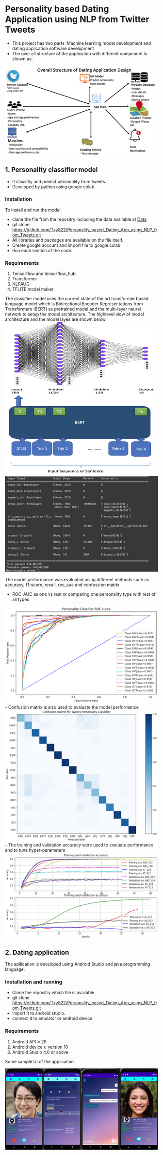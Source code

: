
# Personality based Dating Application using NLP from Twitter Tweets

- This project has two parts :Machine learning model development  and dating application software development
- The over all structure of the application with different component is shown as:

<img src="PersonalityClassifier/Images/Structural_design_dating_app.png" alt ="Overall structure of the app "/>

## 1. Personality classifier model 
 - It classifiy  and predict personality from tweets. 
 - Developed by python using google colab.

### Installation

 To install and run the model
- clone the file from the repositry including the data available at <a href="
Personality_based_Dating_App_using_NLP_from_Tweets/PersonalityClassifier/
">Data</a> 
- git clone https://github.com/Txy822/Personality_based_Dating_App_using_NLP_from_Tweets.git
- All libraries and packages are available on the file itself.
- Create google account and import file to google colab 
- Run each section of the code. 

### Requirements 
1. Tensorflow and tensorflow_hub
2. Transformer
3. NLPAUG
4. TFLITE model maker

The classifier model uses the current state of the art transformer based language model which is Bidirectional Encoder Representations from Transformers (BERT) as pretrained model and the multi-layer neural network to setup the model architecture. The highlevel view of model architecture and the model layes are shown below.
<img src="PersonalityClassifier/Images/bert_dense_model2.png" alt ="bert_dense_structure"/>
<img src="PersonalityClassifier/Images/model_layers.png" alt ="Overall structure of the app "/>


The model performance was evaluated using different methods such as accuracy, f1-score, recall, roc_auc and confussion matrix

- ROC-AUC as one vs rest or comparing one personality type with rest of all types
<img src="PersonalityClassifier/Images/roc_auc_ABS_512.png" alt ="Overall structure of the app "/>
- Confusion matrix is also used to evaluate  the model performance
<img src="PersonalityClassifier/Images/cm_ABS_512.png" alt ="Overall structure of the app "/>
- The training and validation accuracy were used to evaluate performance and to tune hyper-parameters
<img src="PersonalityClassifier/Images/OverallComparation.png" alt ="OverallComparation"/>



## 2. Dating application

The apllication is developed using Android Studio and java programming language. 

### Installation and running 

- Clone the repositry which file is available 
- git clone https://github.com/Txy822/Personality_based_Dating_App_using_NLP_from_Tweets.git
- Import it to android  studio.
- connect it to emulator  or android device

### Requirements 

1. Android API ≥ 29 
2. Android device ≥ version 10
3. Android Studio 4.0 or above 

Some sample UI of the application

<img src="DatingApp/app/src/main/res/drawable/ui.png" alt ="Sample Application UI "/>




